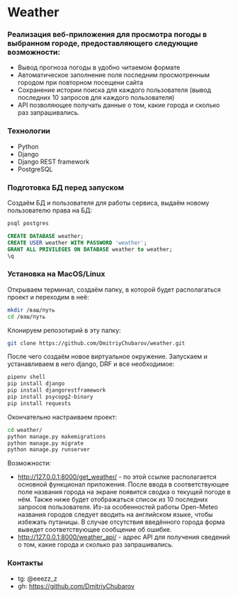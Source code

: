 # Weather
### Реализация веб-приложения для просмотра погоды в выбранном городе, предоставляющего следующие возможности:
- Вывод прогноза погоды в удобно читаемом формате
- Автоматическое заполнение поля последним просмотренным городом при повторном посещени сайта
- Cохранение истории поиска для каждого пользователя (вывод последних 10 запросов для каждого пользователя)
- API позволяющее получать данные о том, какие города и сколько раз запрашивались.

### Технологии

- Python
- Django
- Django REST framework
- PostgreSQL

### Подготовка БД перед запуском

Создаём БД и пользователя для работы сервиса, выдаём новому пользователю права на БД:
```bash
psql postgres
```
```sql
CREATE DATABASE weather;
CREATE USER weather WITH PASSWORD 'weather';
GRANT ALL PRIVILEGES ON DATABASE weather to weather;
\q
```

### Установка на MacOS/Linux

Открываем терминал, создаём папку, в которой будет располагаться проект и переходим в неё:
```bash
mkdir /ваш/путь
cd /ваш/путь
```
Клонируем репозотирий в эту папку:
```bash 
git clone https://github.com/DmitriyChubarov/weather.git
```
После чего создаём новое виртуальное окружение. Запускаем и устанавливаем в него django, DRF и все необходимое:
```bash
pipenv shell
pip install django
pip install djangorestframework
pip install psycopg2-binary
pip install requests

```
Окончательно настраиваем проект:
```bash
cd weather/
python manage.py makemigrations
python manage.py migrate
python manage.py runserver
```
Возможности:
- http://127.0.0.1:8000/get_weather/ - по этой  ссылке располагается основной функционал приложения.
После ввода в соответствующее поле названия города на экране появится сводка о текущей погоде в нём. Также ниже будет отображаться список из 10 последних запросов пользователя.
Из-за особенностей работы Open-Meteo названия городов следует вводить на английском языке, чтобы избежать путаницы.
В случае отсутствия введённого города форма выведет соответствующее сообщение об ошибке.
- http://127.0.0.1:8000/weather_api/ - адрес API для получения сведений о том, какие города и сколько раз запрашивались.
  
### Контакты
- tg: @eeezz_z
- gh: https://github.com/DmitriyChubarov

